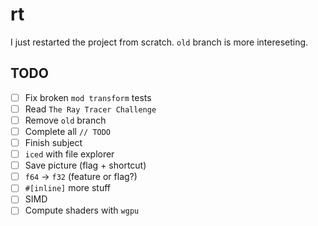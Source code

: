 # rt

I just restarted the project from scratch. `old` branch is more intereseting.

## TODO

- [ ] Fix broken `mod transform` tests
- [ ] Read `The Ray Tracer Challenge`
- [ ] Remove `old` branch
- [ ] Complete all `// TODO`
- [ ] Finish subject
- [ ] `iced` with file explorer
- [ ] Save picture (flag + shortcut)
- [ ] `f64` -> `f32` (feature or flag?)
- [ ] `#[inline]` more stuff
- [ ] SIMD
- [ ] Compute shaders with `wgpu`
